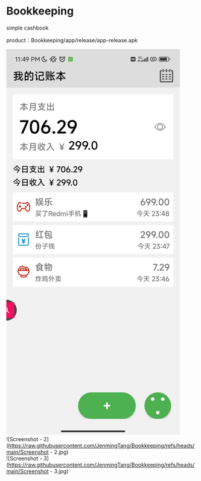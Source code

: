 # Bookkeeping
 simple cashbook

product：Bookkeeping/app/release/app-release.apk

![Screenshot](https://github.com/JenmingTang/Bookkeeping/blob/main/Screenshot.jpg)  
![Screenshot - 2](https://raw.githubusercontent.com/JenmingTang/Bookkeeping/refs/heads/main/Screenshot - 2.jpg)  
![Screenshot - 3](https://raw.githubusercontent.com/JenmingTang/Bookkeeping/refs/heads/main/Screenshot - 3.jpg)
